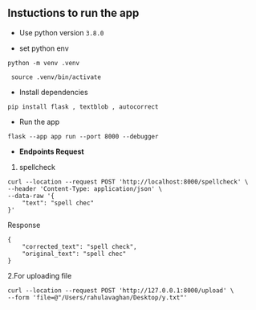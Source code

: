 

## Instuctions to run the app

* Use python version `3.8.0`

* set python env

```
python -m venv .venv   
```

```
 source .venv/bin/activate  
```

* Install dependencies

```
pip install flask , textblob , autocorrect
```
* Run the app
```
flask --app app run --port 8000 --debugger
```

* **Endpoints
Request**
1. spellcheck
```
curl --location --request POST 'http://localhost:8000/spellcheck' \
--header 'Content-Type: application/json' \
--data-raw '{
    "text": "spell chec"
}'
```
Response
```
{
    "corrected_text": "spell check",
    "original_text": "spell chec"
}
```

2.For uploading file

```
curl --location --request POST 'http://127.0.0.1:8000/upload' \
--form 'file=@"/Users/rahulavaghan/Desktop/y.txt"'
```
